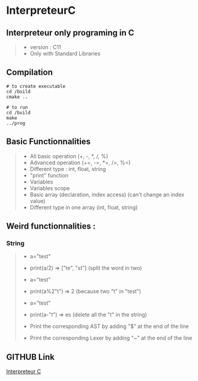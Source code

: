 # InterpreteurC

## Interpreteur only programing in C
> - version : C11
> - Only with Standard Libraries

## Compilation

```shell
# to create executable
cd /build
cmake ..
```

```shell
# to run
cd /build
make
../prog
```

## Basic Functionnalities
> - All basic operation (+, -, *, /, %)
> - Advanced operation (+=, -=, *=, /=, %=)
> - Different type : int, float, string
> - "print" function
> - Variables
> - Variables scope
> - Basic array (declaration, index access) (can't change an index value)
> - Different type in one array (int, float, string)

## Weird functionnalities :
### String
> - a="test"
> - print(a/2) => ["te", "st"] (split the word in two)
>
> - a="test"
> - print(a%2"t") => 2 (because two "t" in "test")
>
> - a="test"
> - print(a-"t") => es (delete all the "t" in the string)
>
> - Print the corresponding AST by adding "$" at the end of the line
> - Print the corresponding Lexer by adding "~" at the end of the line

## GITHUB Link
[Interpreteur C](https://github.com/Spatulox/InterpreteurC)
